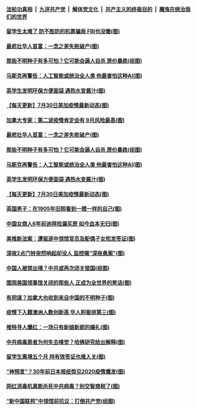 ####  [法轮功真相](../../../../basic/blob/master/README.md?t=08010932) &nbsp;|&nbsp; [九评共产党](../../../../9ping.md/blob/master/README.md?t=08010932) &nbsp;|&nbsp; [解体党文化](../../../../jtdwh.md/blob/master/README.md?t=08010932)  &nbsp;|&nbsp; [共产主义的终极目的](../../../../gczydzjmd.md/blob/master/README.md?t=08010932) &nbsp;|&nbsp; [魔鬼在统治我们的世界](../../../../mgztzwmdsj.md/blob/master/README.md?t=08010932) 

#### [留学生太难了 防不胜防的机票骗局 FBI也没辙(图)](../pages/p3/941466.md?t=08010932) 

#### [最悲壮华人首富：一念之差失败破产(图)](../pages/p3/941448.md?t=08010932) 

#### [那些不明种子有多可怕？它可能会逼人自杀 房价暴跌(组图)](../pages/p3/941440.md?t=08010932) 

#### [马斯克再警告：人工智能或统治全人类 他最害怕这种AI(图)](../pages/p3/941378.md?t=08010932) 

#### [英学生发明环保方便面袋 遇热水变酱汁(图)](../pages/p3/941379.md?t=08010932) 

#### [【每天更新】7月30日美加疫情最新动态(图)](../pages/p3/938379.md?t=08010932) 

#### [加拿大专家：第二波疫情肯定会有 9月风险最高(图)](../pages/p3/941457.md?t=08010932) 

#### [最悲壮华人首富：一念之差失败破产(图)](../pages/p3/941448.md?t=08010932) 

#### [那些不明种子有多可怕？它可能会逼人自杀 房价暴跌(组图)](../pages/p3/941440.md?t=08010932) 

#### [马斯克再警告：人工智能或统治全人类 他最害怕这种AI(图)](../pages/p3/941378.md?t=08010932) 

#### [英学生发明环保方便面袋 遇热水变酱汁(图)](../pages/p3/941379.md?t=08010932) 

#### [【每天更新】7月30日美加疫情最新动态(图)](../pages/p3/938379.md?t=08010932) 

#### [英国男子：在1905年旧照看到一模一样的自己(图)](../pages/p3/941375.md?t=08010932) 

#### [中国女商人6年前迪拜捡漏买房 如今血本无归(图)](../pages/p3/941368.md?t=08010932) 

#### [美推新法案：遭驱逐中领馆官员及配偶子女拒发签证(图)](../pages/p3/941367.md?t=08010932) 

#### [深夜2点门铃突然响起却没人 监控揭“深夜悬案”(图)](../pages/p3/941361.md?t=08010932) 

#### [中国人被禁出境？中共或再次闭关锁国(组图)](../pages/p3/941305.md?t=08010932) 

#### [围观美国领事馆关闭的那些人 正成为全世界的笑话(图)](../pages/p3/941287.md?t=08010932) 

#### [有阴谋？加拿大也收到来自中国的不明种子(图)](../pages/p3/941285.md?t=08010932) 

#### [疫情下入籍澳洲人数创新高 华人积极排第三(图)](../pages/p3/941286.md?t=08010932) 

#### [推特寻人爆红：一场只有新娘新郎的婚礼(图)](../pages/p3/941279.md?t=08010932) 

#### [中共病毒患者为何失去嗅觉？哈佛研究给出解释(图)](../pages/p3/941276.md?t=08010932) 

#### [留学生离境五个月 持有效签证也难入关(图)](../pages/p3/941277.md?t=08010932) 

#### [“神预言”？30年前日本报纸惊见2020疫情爆发(图)](../pages/p3/941248.md?t=08010932) 

#### [网红消毒机真能杀死中共病毒？别交智商税了(图)](../pages/p3/941240.md?t=08010932) 

#### [“新中国联邦”中领馆前抗议：打倒共产党(组图)](../pages/p3/941174.md?t=08010932) 

